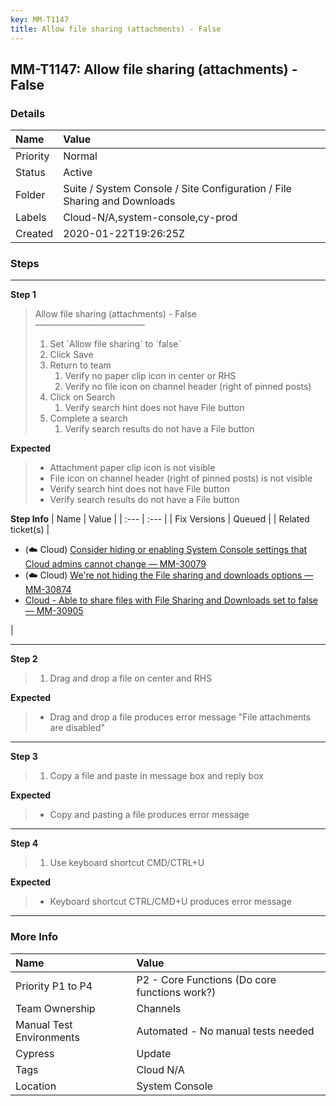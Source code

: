 ```yaml
---
key: MM-T1147
title: Allow file sharing (attachments) - False
---
```


## MM-T1147: Allow file sharing (attachments) - False

### Details

| Name     | Value                                                                    |
| :------- | :----------------------------------------------------------------------- |
| Priority | Normal                                                                   |
| Status   | Active                                                                   |
| Folder   | Suite / System Console / Site Configuration / File Sharing and Downloads |
| Labels   | Cloud-N/A,system-console,cy-prod                                         |
| Created  | 2020-01-22T19:26:25Z                                                     |

### Steps

<hr/>

**Step 1**

> <article>Allow file sharing (attachments) - False<br />–––––––––––––––––––––––––<ol><li>Set `Allow file sharing` to `false`</li><li>Click Save</li><li>Return to team<ol><li>Verify no paper clip icon in center or RHS</li><li>Verify no file icon on channel header (right of pinned posts)</li></ol></li><li>Click on Search<ol><li>Verify search hint does not have File button</li></ol></li><li>Complete a search <ol><li>Verify search results do not have a File button</li></ol></li></ol></article>

**Expected**

> <article><ul><li>Attachment paper clip icon is not visible</li><li>File icon on channel header (right of pinned posts) is not visible</li><li>Verify search hint does not have File button</li><li>Verify search results do not have a File button</li></ul></article>

**Step Info**
| Name | Value |
| :--- | :--- |
| Fix Versions | Queued |
| Related ticket(s) | <ul><li>(☁️ Cloud) <a href="https://mattermost.atlassian.net/browse/MM-30079">Consider hiding or enabling System Console settings that Cloud admins cannot change — MM-30079</a></li><li>(☁️ Cloud) <a href="https://mattermost.atlassian.net/browse/MM-30874">We're not hiding the File sharing and downloads options — MM-30874</a></li><li><a href="https://mattermost.atlassian.net/browse/MM-30905">Cloud - Able to share files with File Sharing and Downloads set to false — MM-30905</a></li></ul> |

<hr/>

**Step 2**

> <article><ol><li>Drag and drop a file on center and RHS</li></ol></article>

**Expected**

> <article><ul><li>Drag and drop a file produces error message "File attachments are disabled"</li></ul></article>

<hr/>

**Step 3**

> <article><ol><li>Copy a file and paste in message box and reply box</li></ol></article>

**Expected**

> <article><ul><li>Copy and pasting a file produces error message</li></ul></article>

<hr/>

**Step 4**

> <article><ol><li>Use keyboard shortcut CMD/CTRL+U</li></ol></article>

**Expected**

> <article><ul><li>Keyboard shortcut CTRL/CMD+U produces error message</li></ul></article>

<hr/>

### More Info

| Name                     | Value                                         |
| :----------------------- | :-------------------------------------------- |
| Priority P1 to P4        | P2 - Core Functions (Do core functions work?) |
| Team Ownership           | Channels                                      |
| Manual Test Environments | Automated - No manual tests needed            |
| Cypress                  | Update                                        |
| Tags                     | Cloud N/A                                     |
| Location                 | System Console                                |
